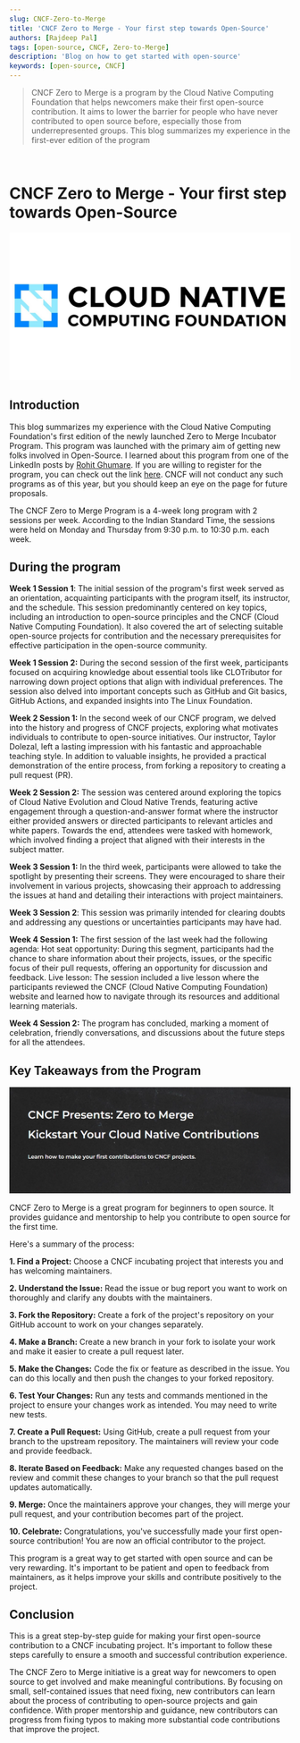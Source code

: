 ```yaml
---
slug: CNCF-Zero-to-Merge
title: 'CNCF Zero to Merge - Your first step towards Open-Source'
authors: [Rajdeep Pal]
tags: [open-source, CNCF, Zero-to-Merge]
description: 'Blog on how to get started with open-source'
keywords: [open-source, CNCF]
---
```

> CNCF Zero to Merge is a program by the Cloud Native Computing Foundation that helps newcomers make their first open-source contribution. It aims to lower the barrier for people who have never contributed to open source before, especially those from underrepresented groups. This blog summarizes my experience in the first-ever edition of the program

</br>

# CNCF Zero to Merge - Your first step towards Open-Source

![CNCF LOGO](CNCF_Logo.jpg)

<!--truncate-->

## Introduction

This blog summarizes my experience with the Cloud Native Computing Foundation's first edition of the newly launched Zero to Merge Incubator Program. This program was launched with the primary aim of getting new folks involved in Open-Source. I learned about this program from one of the LinkedIn posts by [Rohit Ghumare](https://github.com/rohitg00). If you are willing to register for the program, you can check out the link [here](https://project.linuxfoundation.org/cncf-zero-to-merge-application). CNCF will not conduct any such programs as of this year, but you should keep an eye on the page for future proposals.

The CNCF Zero to Merge Program is a 4-week long program with 2 sessions per week. According to the Indian Standard Time, the sessions were held on Monday and Thursday from 9:30 p.m. to 10:30 p.m. each week.

## During the program

**Week 1 Session 1**: The initial session of the program's first week served as an orientation, acquainting participants with the program itself, its instructor, and the schedule. This session predominantly centered on key topics, including an introduction to open-source principles and the CNCF (Cloud Native Computing Foundation). It also covered the art of selecting suitable open-source projects for contribution and the necessary prerequisites for effective participation in the open-source community.

**Week 1 Session 2:** During the second session of the first week, participants focused on acquiring knowledge about essential tools like CLOTributor for narrowing down project options that align with individual preferences. The session also delved into important concepts such as GitHub and Git basics, GitHub Actions, and expanded insights into The Linux Foundation.

**Week 2 Session 1:** In the second week of our CNCF program, we delved into the history and progress of CNCF projects, exploring what motivates individuals to contribute to open-source initiatives. Our instructor, Taylor Dolezal, left a lasting impression with his fantastic and approachable teaching style. In addition to valuable insights, he provided a practical demonstration of the entire process, from forking a repository to creating a pull request (PR).

**Week 2 Session 2:** The session was centered around exploring the topics of Cloud Native Evolution and Cloud Native Trends, featuring active engagement through a question-and-answer format where the instructor either provided answers or directed participants to relevant articles and white papers. Towards the end, attendees were tasked with homework, which involved finding a project that aligned with their interests in the subject matter.

**Week 3 Session 1:** In the third week, participants were allowed to take the spotlight by presenting their screens. They were encouraged to share their involvement in various projects, showcasing their approach to addressing the issues at hand and detailing their interactions with project maintainers.

**Week 3 Session 2**: This session was primarily intended for clearing doubts and addressing any questions or uncertainties participants may have had.

**Week 4 Session 1:** The first session of the last week had the following agenda: Hot seat opportunity: During this segment, participants had the chance to share information about their projects, issues, or the specific focus of their pull requests, offering an opportunity for discussion and feedback. Live lesson: The session included a live lesson where the participants reviewed the CNCF (Cloud Native Computing Foundation) website and learned how to navigate through its resources and additional learning materials.

**Week 4 Session 2:** The program has concluded, marking a moment of celebration, friendly conversations, and discussions about the future steps for all the attendees.

## Key Takeaways from the Program

![CNCF](cncf2.png)

CNCF Zero to Merge is a great program for beginners to open source. It provides guidance and mentorship to help you contribute to open source for the first time.

Here's a summary of the process:

**1. Find a Project:** Choose a CNCF incubating project that interests you and has welcoming maintainers.

**2. Understand the Issue:** Read the issue or bug report you want to work on thoroughly and clarify any doubts with the maintainers.

**3. Fork the Repository:** Create a fork of the project's repository on your GitHub account to work on your changes separately.

**4. Make a Branch:** Create a new branch in your fork to isolate your work and make it easier to create a pull request later.

**5. Make the Changes:** Code the fix or feature as described in the issue. You can do this locally and then push the changes to your forked repository.

**6. Test Your Changes:** Run any tests and commands mentioned in the project to ensure your changes work as intended. You may need to write new tests.

**7. Create a Pull Request:** Using GitHub, create a pull request from your branch to the upstream repository. The maintainers will review your code and provide feedback.

**8. Iterate Based on Feedback:** Make any requested changes based on the review and commit these changes to your branch so that the pull request updates automatically.

**9. Merge:** Once the maintainers approve your changes, they will merge your pull request, and your contribution becomes part of the project.

**10. Celebrate:** Congratulations, you've successfully made your first open-source contribution! You are now an official contributor to the project.

This program is a great way to get started with open source and can be very rewarding. It's important to be patient and open to feedback from maintainers, as it helps improve your skills and contribute positively to the project.

## Conclusion

This is a great step-by-step guide for making your first open-source contribution to a CNCF incubating project. It's important to follow these steps carefully to ensure a smooth and successful contribution experience.

The CNCF Zero to Merge initiative is a great way for newcomers to open source to get involved and make meaningful contributions. By focusing on small, self-contained issues that need fixing, new contributors can learn about the process of contributing to open-source projects and gain confidence. With proper mentorship and guidance, new contributors can progress from fixing typos to making more substantial code contributions that improve the project.
